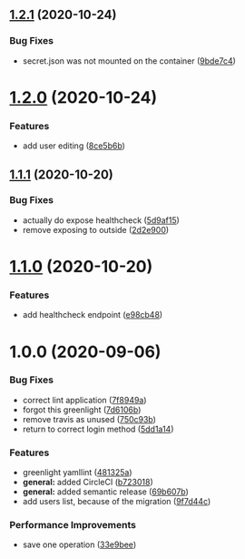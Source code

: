 ## [1.2.1](https://github.com/AEGEE/oms-gsuite-wrapper/compare/1.2.0...1.2.1) (2020-10-24)


### Bug Fixes

* secret.json was not mounted on the container ([9bde7c4](https://github.com/AEGEE/oms-gsuite-wrapper/commit/9bde7c4e23252d32fd92e73bc485352a140ec10e))

# [1.2.0](https://github.com/AEGEE/oms-gsuite-wrapper/compare/1.1.1...1.2.0) (2020-10-24)


### Features

* add user editing ([8ce5b6b](https://github.com/AEGEE/oms-gsuite-wrapper/commit/8ce5b6ba8621c784c663c27205f98171e71e93c1))

## [1.1.1](https://github.com/AEGEE/oms-gsuite-wrapper/compare/1.1.0...1.1.1) (2020-10-20)


### Bug Fixes

* actually do expose healthcheck ([5d9af15](https://github.com/AEGEE/oms-gsuite-wrapper/commit/5d9af15680bd1ab67f91062731a845f253ba49fe))
* remove exposing to outside ([2d2e900](https://github.com/AEGEE/oms-gsuite-wrapper/commit/2d2e900692de40f92fcfdb99817215d038e79d58))

# [1.1.0](https://github.com/AEGEE/oms-gsuite-wrapper/compare/1.0.0...1.1.0) (2020-10-20)


### Features

* add healthcheck endpoint ([e98cb48](https://github.com/AEGEE/oms-gsuite-wrapper/commit/e98cb48a9a60785899d4afd6b73239b7b94da252))

# 1.0.0 (2020-09-06)


### Bug Fixes

* correct lint application ([7f8949a](https://github.com/AEGEE/oms-gsuite-wrapper/commit/7f8949a52f3c5579d7b3fc0bbbd51eca25951f58))
* forgot this greenlight ([7d6106b](https://github.com/AEGEE/oms-gsuite-wrapper/commit/7d6106bc9ec810e58411201910c0f4766dd04a7a))
* remove travis as unused ([750c93b](https://github.com/AEGEE/oms-gsuite-wrapper/commit/750c93b1999023d3055f39c2458e58af1ab0e1a6))
* return to correct login method ([5dd1a14](https://github.com/AEGEE/oms-gsuite-wrapper/commit/5dd1a14752b13aa56871627eee264f5e3d513f7b))


### Features

* greenlight yamllint ([481325a](https://github.com/AEGEE/oms-gsuite-wrapper/commit/481325a216410050ac8b5fcf1667e83bcc267672))
* **general:** added CircleCI ([b723018](https://github.com/AEGEE/oms-gsuite-wrapper/commit/b723018cac388ef93e074fdf18bc61b4fcac4e02))
* **general:** added semantic release ([69b607b](https://github.com/AEGEE/oms-gsuite-wrapper/commit/69b607b5947e5d82f1c20a208bae68e0b9e7c501))
* add users list, because of the migration ([9f7d44c](https://github.com/AEGEE/oms-gsuite-wrapper/commit/9f7d44c2c824c2a9e1f5250ac858581f08b8d0f8))


### Performance Improvements

* save one operation ([33e9bee](https://github.com/AEGEE/oms-gsuite-wrapper/commit/33e9bee85eafd6cfd5d115d8e085567aeebb04b4))
